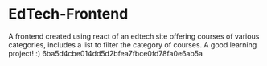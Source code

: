# EdTech-Frontend
A frontend created using react of an edtech site offering courses of various categories, includes a list to filter the category of courses. A good learning project! :)
6ba5d4cbe014dd5d2bfea7fbce0fd78fa0e6ab5a
